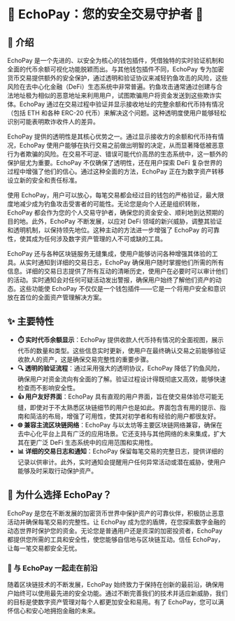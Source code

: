 # 🔐 EchoPay：您的安全交易守护者 🔐

## 🚀 介绍

EchoPay 是一个先进的、以安全为核心的钱包插件，凭借独特的实时验证机制和全面的代币余额可视化功能脱颖而出。与其他钱包插件不同，EchoPay 专为加密货币交易提供额外的安全保护，通过透明和验证协议来减轻钓鱼攻击的风险，这些风险在去中心化金融（DeFi）生态系统中非常普遍。钓鱼攻击通常通过创建与合法地址极为相似的恶意地址来利用用户，试图欺骗用户将资金发送到这些欺诈实体。EchoPay 通过在交易过程中验证并显示接收地址的完整余额和代币持有情况（包括 ETH 和各种 ERC-20 代币）来解决这个问题。这种透明度使用户能够轻松识别可能表明欺诈收件人的差异。

EchoPay 提供的透明性是其核心优势之一。通过显示接收方的余额和代币持有情况，EchoPay 使用户能够在执行交易之前做出明智的决定，从而显著降低被恶意行为者欺骗的风险。在交易不可逆、错误可能代价高昂的生态系统中，这一额外的保护层尤为重要。EchoPay 不仅确保了透明性，还在用户探索 DeFi 复杂世界的过程中增强了他们的信心。通过这种全面的方法，EchoPay 正在为数字资产转移设立新的安全和责任标准。

使用 EchoPay，用户可以放心，每笔交易都会经过目的钱包的严格验证，最大限度地减少成为钓鱼攻击受害者的可能性。无论您是向个人还是组织转账，EchoPay 都会作为您的个人交易守护者，确保您的资金安全、顺利地到达预期的目的地。此外，EchoPay 不断发展，以应对 DeFi 领域的新兴威胁，调整其验证和透明机制，以保持领先地位。这种主动的方法进一步增强了 EchoPay 的可靠性，使其成为任何涉及数字资产管理的人不可或缺的工具。

EchoPay 还与各种区块链服务无缝集成，使用户能够访问各种增强其体验的工具。从实时通知到详细的交易日志，EchoPay 确保用户随时掌握他们所需的所有信息。详细的交易日志提供了所有互动的清晰历史，使用户在必要时可以审计他们的活动。实时通知会对任何可疑活动发出警报，确保用户始终了解他们资产的动态。这些功能使 EchoPay 不仅仅是一个钱包插件——它是一个将用户安全和意识放在首位的全面资产管理解决方案。

## ✨ 主要特性

- **⏱️ 实时代币余额显示**：EchoPay 提供收款人代币持有情况的全面视图，展示代币的数量和类型。这些信息实时更新，使用户在最终确认交易之前能够验证收款人的资产，这是确保交易完整性的重要步骤。
- **🔍 透明的验证流程**：通过采用强大的透明协议，EchoPay 降低了钓鱼风险，确保用户对资金流向有全面的了解。验证过程设计得既彻底又高效，能够快速检查而不影响安全性。
- **👍 用户友好界面**：EchoPay 具有直观的用户界面，旨在使交易体验尽可能无缝，即使对于不太熟悉区块链细节的用户也是如此。界面包含有用的提示、指南和简洁的布局，增强了可用性，使其对初学者和有经验的用户都很友好。
- **🌐 兼容主流区块链网络**：EchoPay 与以太坊等主要区块链网络兼容，确保在去中心化平台上具有广泛的应用场景。它还支持与其他网络的未来集成，扩大其在更广泛 DeFi 生态系统中的应用范围和实用性。
- **📊 详细的交易日志和通知**：EchoPay 保留每笔交易的完整日志，提供详细的记录以供审计。此外，实时通知会提醒用户任何异常活动或潜在威胁，使用户能够及时采取行动保护资产。

## 🚀 为什么选择 EchoPay？

EchoPay 是您在不断发展的加密货币世界中保护资产的可靠伙伴，积极防止恶意活动并确保每笔交易的完整性。让 EchoPay 成为您的盾牌，在您探索数字金融的动态世界时保护您的资金。无论您是普通用户还是资深的加密投资者，EchoPay 都提供您所需的工具和安全性，使您能够自信地与区块链互动。信任 EchoPay，让每一笔交易都安全无忧。

### 🔗 与 EchoPay 一起走在前沿

随着区块链技术的不断发展，EchoPay 始终致力于保持在创新的最前沿，确保用户始终可以使用最先进的安全功能。通过不断完善我们的技术并适应新威胁，我们的目标是使数字资产管理对每个人都更加安全和易用。有了 EchoPay，您可以满怀信心和安心地拥抱金融的未来。

